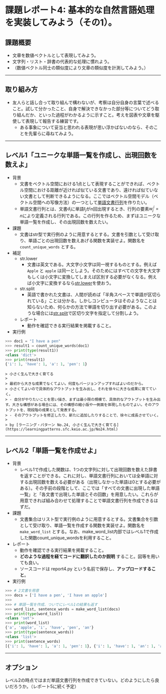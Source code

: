 # 課題レポート4: 基本的な自然言語処理を実装してみよう（その1）。

## 課題概要
- 文章を数値ベクトルとして表現してみよう。
- 文字列・リスト・辞書の代表的な処理に慣れよう。
- （数値ベクトル同士の類似度により文章の類似度を計測してみよう。）

---
## 取り組み方
- 友人らと話し合って取り組んで構わないが、考察は自分自身の言葉で述べること。試して分かったこと、自身で解決できなかった部分等についてどう取り組んだか、といった過程がわかるように示すこと。考えを図表や文章を駆使して表現して報告する練習です。
  - ある事象について妥当と思われる表現が思い浮かばないのなら、そのことを先輩らに尋ねてみよう。

---
## レベル1「ユニークな単語一覧を作成し、出現回数を数えよ」
- 背景
  - 文書をベクトル空間における1点として表現することができれば、ベクトル空間における距離が近ければ似ている文書であり、遠ければ似ていない文書として判断できるようになる。ここではベクトル空間モデル（ベクトル空間への写像方法）の一つとして[単語文書行列](https://ja.wikipedia.org/wiki/ベクトル空間モデル)を作りたい。
  - 単語文書行列とは、文書$d_i$に単語$t_j$が$n$回出現するとき、行列の要素$w^i_j=n$により定義される行列である。この行列を作るため、まずはユニークな単語一覧を作成し、その出現回数を数えたい。
- 課題
  - 文書はstr型で実行例のように用意するとする。文書を引数として受け取り、単語ごとの出現回数を数えあげる関数を実装せよ。関数名を ``count_unique_words`` とする。
- 補足
  - str.lower
    - 文書は英文である。大文字小文字は同一視するものとする。例えば ``Apple`` と ``apple`` は同一としよう。そのためにはすべての文字を大文字もしくは小文字に変換してしまえば区別する必要がなくなる。例えば小文字に変換するなら[str.lower](https://docs.python.org/ja/3.8/library/stdtypes.html#str.lower)を使おう。
  - str.split
    - 英語で書かれた文書は、人間が読めば「半角スペースで単語が区切られている」ことは分かる。しかしコンピュータはそのようなことは知らないため、何らかの方法で単語を切り出す必要がある。このような場合には[str.split](https://docs.python.org/ja/3.8/library/stdtypes.html#str.split)で区切り文字を指定して分割しよう。
  - レポート
    - 動作を確認できる実行結果を掲載すること。
- 実行例
```python
>>> doc1 = "I have a pen"
>>> result1 = count_unique_words(doc1)
>>> print(type(result1))
<class 'dict'>
>>> print(result1)
{'i': 1, 'have': 1, 'a': 1, 'pen': 1}
```

```{note}
> 小さく生んで大きく育てる
>
> 最初から大きな成果でなくてよい。何度もバージョンアップすればよいのだから。
> 小さくてよいので具体的なアウトプットを生み出し、それを徐々に大きな成果に育てていく。
> - 自分がやりたいことを思い描き、まずは最小限の規模で、具体的なアウトプットを生み出す。大きな構想がある場合には、その構想の縮小版や一側面を体現したものでよい。そのアウトプットを、現段階の成果として発表する。
> - そのアウトプットを修正したり、新たに追加したりすることで、徐々に成長させていく。
>
> by [ラーニング・パターン No.24, 小さく生んで大きく育てる](https://learningpatterns.sfc.keio.ac.jp/No24.html)
```

---
## レベル2「単語一覧を作成せよ」
- 背景
  - レベル1で作成した関数は、1つの文字列に対して出現回数を数えた辞書を返すことができる。これに対し、単語文書行列においては全単語に対する出現回数を数える必要がある（出現しなかった単語は0とする必要がある）。その手前の段階として、ここでは「すべての文書に出現した単語一覧」と「各文書で出現した単語とその回数」を用意したい。これらが用意できれば組み合わせて処理することで単語文書行列を作成できるはずだ。
- 課題
  - 文書集合はリスト型で実行例のように用意するとする。文書集合を引数として受け取り、単語一覧を作成する関数を実装せよ。関数名を ``make_word_list`` とする。なお、make_word_list内部ではレベル1で作成した関数count_unique_wordsを利用すること。
- レポート
  - 動作を確認できる実行結果を掲載すること。
  - **どのような過程を経てコードに翻訳したのか説明** すること。図等を用いても良い。
  - ソースコードは report4.py という名前で保存し、**アップロードすること**。
- 実行例
```python
>>> # 2文書を用意
>>> docs = ['I have a pen', 'I have an apple']
>>>
>>> # 単語一覧を作成、ついでにレベル1の結果も返す
>>> word_list, sentence_words = make_word_list(docs)
>>> print(type(word_list))
<class 'set'>
>>> print(word_list)
{'a', 'apple', 'i', 'have', 'pen', 'an'}
>>> print(type(sentence_words))
<class 'list'>
>>> print(sentence_words)
[{'i': 1, 'have': 1, 'a': 1, 'pen': 1}, {'i': 1, 'have': 1, 'an': 1, 'apple': 1}]
```

---
## オプション
レベル2の時点ではまだ単語文書行列を作成できていない。どのようにしたら良いだろうか。（レポート5に続く予定）
